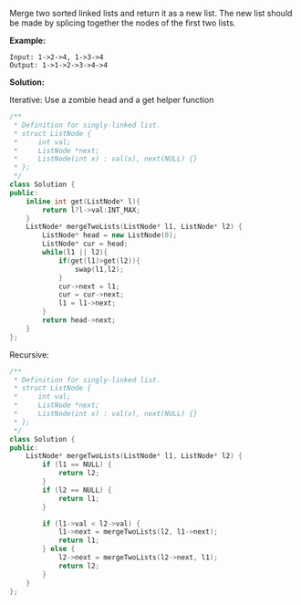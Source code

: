 Merge two sorted linked lists and return it as a new list. The new list should be made by splicing together the nodes of the first two lists.

**Example:**

```
Input: 1->2->4, 1->3->4
Output: 1->1->2->3->4->4
```



**Solution:**

Iterative: Use a zombie head and a get helper function 

```c++
/**
 * Definition for singly-linked list.
 * struct ListNode {
 *     int val;
 *     ListNode *next;
 *     ListNode(int x) : val(x), next(NULL) {}
 * };
 */
class Solution {
public:
    inline int get(ListNode* l){
        return l?l->val:INT_MAX;
    }
    ListNode* mergeTwoLists(ListNode* l1, ListNode* l2) {
        ListNode* head = new ListNode(0);
        ListNode* cur = head;
        while(l1 || l2){
            if(get(l1)>get(l2)){
                swap(l1,l2);
            }
            cur->next = l1;
            cur = cur->next;
            l1 = l1->next;
        }
        return head->next;
    }
};
```



Recursive:

```c++
/**
 * Definition for singly-linked list.
 * struct ListNode {
 *     int val;
 *     ListNode *next;
 *     ListNode(int x) : val(x), next(NULL) {}
 * };
 */
class Solution {
public:
    ListNode* mergeTwoLists(ListNode* l1, ListNode* l2) {
        if (l1 == NULL) {
            return l2;
        }
        if (l2 == NULL) {
            return l1;
        }

        if (l1->val < l2->val) {
            l1->next = mergeTwoLists(l2, l1->next);
            return l1;
        } else {
            l2->next = mergeTwoLists(l2->next, l1);
            return l2;
        }     
    }
};
```

